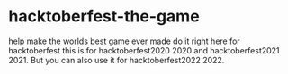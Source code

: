 # hacktoberfest-the-game
help make the worlds best game ever made do it right here for hacktoberfest
this is for hacktoberfest2020 2020 and hacktoberfest2021 2021. But you can also use it for hacktoberfest2022 2022. 
